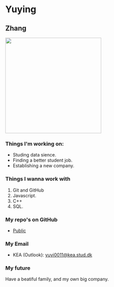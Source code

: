 # Yuying
## Zhang
<img width="300px" src="[https://user-images..png](https://www.facebook.com/photo.php?fbid=10212249339427502&set=t.1798385152&type=3)"/>

### Things I'm working on:
- Studing data sience.
- Finding a better student job. 
- Establishing a new company.


### Things I wanna work with
1. Git and GitHub
2. Javascript.
3. C++
4. SQL.

### My repo's on GitHub
- [Public]([[https://github.com/yuying?tab=repositories&q=&type=public](https://github.com/kea-classrooms/gh-md-intro-dat22c/blob/0d1045cf13cffd109281eea123cb7f0d34f1da10/yuying.md](https://github.com/kea-classrooms/gh-md-intro-dat22c/blob/master/yuying.md)))

### My Email
- KEA (Outlook): [yuyi0011@kea.stud.dk](mailto:yuyi0011@kea.stud.dk)

### My future
Have a beatiful family, and my own big company. 
